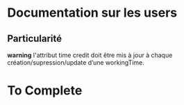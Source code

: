# Documentation sur les users

## Particularité

**warning** l'attribut time credit doit être mis à jour à chaque création/supression/update d’une workingTime.

# To Complete